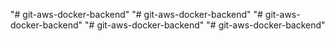 "# git-aws-docker-backend" 
"# git-aws-docker-backend" 
"# git-aws-docker-backend" 
"# git-aws-docker-backend" 
"# git-aws-docker-backend" 
